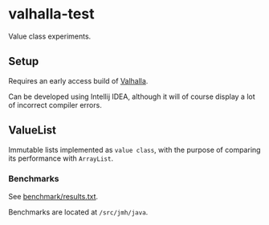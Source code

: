 # valhalla-test

Value class experiments.

## Setup

Requires an early access build of [Valhalla](https://jdk.java.net/valhalla/).

Can be developed using Intellij IDEA, although it will of course display a lot of incorrect compiler errors.

## ValueList

Immutable lists implemented as `value class`,
with the purpose of comparing its performance with `ArrayList`.

### Benchmarks

See [benchmark/results.txt](benchmark/results.txt).

Benchmarks are located at `/src/jmh/java`.
